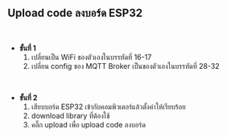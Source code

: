 ## Upload code ลงบอร์ด ESP32

<br />

- **ขั้นที่ 1**
  1. เปลี่ยนเป็น WiFi ของตัวเองในบรรทัดที่ 16-17
  2. เปลี่ยน config ของ MQTT Broker เป็นของตัวเองในบรรทัดที่ 28-32

<br />

- **ขั้นที่ 2**
  1. เสียบบอร์ด ESP32 เข้ากับคอมพิวเตอร์แล้วตั้งค่าให้เรียบร้อย
  2. download library ที่ต้องใช้
  3. คลิ๊ก upload เพื่อ upload code ลงบอร์ด